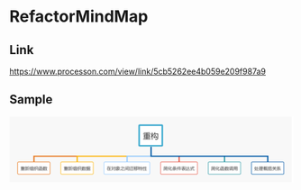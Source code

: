 # RefactorMindMap

## Link

https://www.processon.com/view/link/5cb5262ee4b059e209f987a9

## Sample

![编写过程中](/重构.jpg)
